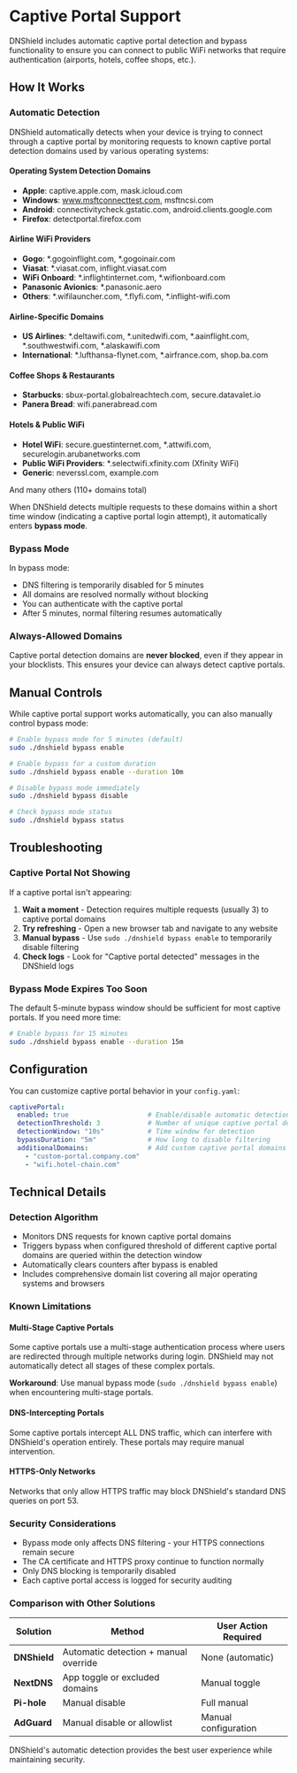 # Captive Portal Support

DNShield includes automatic captive portal detection and bypass functionality to ensure you can connect to public WiFi networks that require authentication (airports, hotels, coffee shops, etc.).

## How It Works

### Automatic Detection
DNShield automatically detects when your device is trying to connect through a captive portal by monitoring requests to known captive portal detection domains used by various operating systems:

#### Operating System Detection Domains
- **Apple**: captive.apple.com, mask.icloud.com
- **Windows**: www.msftconnecttest.com, msftncsi.com  
- **Android**: connectivitycheck.gstatic.com, android.clients.google.com
- **Firefox**: detectportal.firefox.com

#### Airline WiFi Providers
- **Gogo**: *.gogoinflight.com, *.gogoinair.com
- **Viasat**: *.viasat.com, inflight.viasat.com
- **WiFi Onboard**: *.inflightinternet.com, *.wifionboard.com
- **Panasonic Avionics**: *.panasonic.aero
- **Others**: *.wifilauncher.com, *.flyfi.com, *.inflight-wifi.com

#### Airline-Specific Domains
- **US Airlines**: *.deltawifi.com, *.unitedwifi.com, *.aainflight.com, *.southwestwifi.com, *.alaskawifi.com
- **International**: *.lufthansa-flynet.com, *.airfrance.com, shop.ba.com

#### Coffee Shops & Restaurants
- **Starbucks**: sbux-portal.globalreachtech.com, secure.datavalet.io
- **Panera Bread**: wifi.panerabread.com

#### Hotels & Public WiFi
- **Hotel WiFi**: secure.guestinternet.com, *.attwifi.com, securelogin.arubanetworks.com
- **Public WiFi Providers**: *.selectwifi.xfinity.com (Xfinity WiFi)
- **Generic**: neverssl.com, example.com

And many others (110+ domains total)

When DNShield detects multiple requests to these domains within a short time window (indicating a captive portal login attempt), it automatically enters **bypass mode**.

### Bypass Mode
In bypass mode:
- DNS filtering is temporarily disabled for 5 minutes
- All domains are resolved normally without blocking
- You can authenticate with the captive portal
- After 5 minutes, normal filtering resumes automatically

### Always-Allowed Domains
Captive portal detection domains are **never blocked**, even if they appear in your blocklists. This ensures your device can always detect captive portals.

## Manual Controls

While captive portal support works automatically, you can also manually control bypass mode:

```bash
# Enable bypass mode for 5 minutes (default)
sudo ./dnshield bypass enable

# Enable bypass for a custom duration
sudo ./dnshield bypass enable --duration 10m

# Disable bypass mode immediately
sudo ./dnshield bypass disable

# Check bypass mode status
sudo ./dnshield bypass status
```

## Troubleshooting

### Captive Portal Not Showing
If a captive portal isn't appearing:

1. **Wait a moment** - Detection requires multiple requests (usually 3) to captive portal domains
2. **Try refreshing** - Open a new browser tab and navigate to any website
3. **Manual bypass** - Use `sudo ./dnshield bypass enable` to temporarily disable filtering
4. **Check logs** - Look for "Captive portal detected" messages in the DNShield logs

### Bypass Mode Expires Too Soon
The default 5-minute bypass window should be sufficient for most captive portals. If you need more time:

```bash
# Enable bypass for 15 minutes
sudo ./dnshield bypass enable --duration 15m
```

## Configuration

You can customize captive portal behavior in your `config.yaml`:

```yaml
captivePortal:
  enabled: true                    # Enable/disable automatic detection
  detectionThreshold: 3            # Number of unique captive portal domains to trigger bypass
  detectionWindow: "10s"           # Time window for detection
  bypassDuration: "5m"             # How long to disable filtering
  additionalDomains:               # Add custom captive portal domains
    - "custom-portal.company.com"
    - "wifi.hotel-chain.com"
```

## Technical Details

### Detection Algorithm
- Monitors DNS requests for known captive portal domains
- Triggers bypass when configured threshold of different captive portal domains are queried within the detection window
- Automatically clears counters after bypass is enabled
- Includes comprehensive domain list covering all major operating systems and browsers

### Known Limitations

#### Multi-Stage Captive Portals
Some captive portals use a multi-stage authentication process where users are redirected through multiple networks during login. DNShield may not automatically detect all stages of these complex portals. 

**Workaround**: Use manual bypass mode (`sudo ./dnshield bypass enable`) when encountering multi-stage portals.

#### DNS-Intercepting Portals
Some captive portals intercept ALL DNS traffic, which can interfere with DNShield's operation entirely. These portals may require manual intervention.

#### HTTPS-Only Networks
Networks that only allow HTTPS traffic may block DNShield's standard DNS queries on port 53.

### Security Considerations
- Bypass mode only affects DNS filtering - your HTTPS connections remain secure
- The CA certificate and HTTPS proxy continue to function normally
- Only DNS blocking is temporarily disabled
- Each captive portal access is logged for security auditing

### Comparison with Other Solutions

| Solution | Method | User Action Required |
|----------|--------|---------------------|
| **DNShield** | Automatic detection + manual override | None (automatic) |
| **NextDNS** | App toggle or excluded domains | Manual toggle |
| **Pi-hole** | Manual disable | Full manual |
| **AdGuard** | Manual disable or allowlist | Manual configuration |

DNShield's automatic detection provides the best user experience while maintaining security.